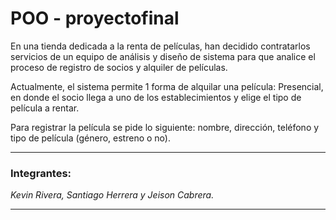 # POO - proyectofinal

En una tienda dedicada a la renta de películas, han decidido contratarlos servicios de un equipo de análisis y diseño de sistema para que analice el proceso de registro de socios y alquiler de películas.

Actualmente, el sistema permite 1 forma de alquilar una película: Presencial, en donde el socio llega a uno de los establecimientos y elige el tipo de película a rentar.

Para registrar la película se pide lo siguiente: nombre, dirección, teléfono y tipo de película (género, estreno o no).

***
### Integrantes:
*Kevin Rivera, Santiago Herrera y Jeison Cabrera.*
***
